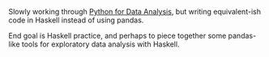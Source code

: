 Slowly working through [Python for Data Analysis](http://www.amazon.com/Python-Data-Analysis-Wrangling-IPython/dp/1449319793?tag=etrepum-20), but writing equivalent-ish code in Haskell instead of using pandas.

End goal is Haskell practice, and perhaps to piece together some pandas-like
tools for exploratory data analysis with Haskell.
